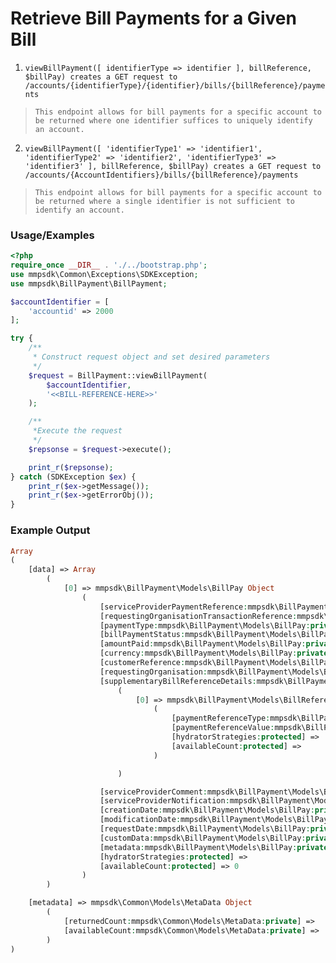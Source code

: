 # Retrieve Bill Payments for a Given Bill

1. `viewBillPayment([ identifierType => identifier ], billReference, $billPay) creates a GET request to /accounts/{identifierType}/{identifier}/bills/{billReference}/payments`

> `This endpoint allows for bill payments for a specific account to be returned where one identifier suffices to uniquely identify an account.`

2. `viewBillPayment([ 'identifierType1' => 'identifier1', 'identifierType2' => 'identifier2', 'identifierType3' => 'identifier3' ], billReference, $billPay) creates a GET request to /accounts/{AccountIdentifiers}/bills/{billReference}/payments`

> `This endpoint allows for bill payments for a specific account to be returned where a single identifier is not sufficient to identify an account.`

### Usage/Examples

```php
<?php
require_once __DIR__ . './../bootstrap.php';
use mmpsdk\Common\Exceptions\SDKException;
use mmpsdk\BillPayment\BillPayment;

$accountIdentifier = [
    'accountid' => 2000
];

try {
    /**
     * Construct request object and set desired parameters
     */
    $request = BillPayment::viewBillPayment(
        $accountIdentifier,
        '<<BILL-REFERENCE-HERE>>'
    );

    /**
     *Execute the request
     */
    $repsonse = $request->execute();

    print_r($repsonse);
} catch (SDKException $ex) {
    print_r($ex->getMessage());
    print_r($ex->getErrorObj());
}
```

### Example Output

```php
Array
(
    [data] => Array
        (
            [0] => mmpsdk\BillPayment\Models\BillPay Object
                (
                    [serviceProviderPaymentReference:mmpsdk\BillPayment\Models\BillPay:private] =>
                    [requestingOrganisationTransactionReference:mmpsdk\BillPayment\Models\BillPay:private] =>
                    [paymentType:mmpsdk\BillPayment\Models\BillPay:private] =>
                    [billPaymentStatus:mmpsdk\BillPayment\Models\BillPay:private] => unpaid
                    [amountPaid:mmpsdk\BillPayment\Models\BillPay:private] => 0.99
                    [currency:mmpsdk\BillPayment\Models\BillPay:private] => GBP
                    [customerReference:mmpsdk\BillPayment\Models\BillPay:private] => customer ref 0001
                    [requestingOrganisation:mmpsdk\BillPayment\Models\BillPay:private] =>
                    [supplementaryBillReferenceDetails:mmpsdk\BillPayment\Models\BillPay:private] => Array
                        (
                            [0] => mmpsdk\BillPayment\Models\BillReference Object
                                (
                                    [paymentReferenceType:mmpsdk\BillPayment\Models\BillReference:private] => type 1
                                    [paymentReferenceValue:mmpsdk\BillPayment\Models\BillReference:private] => value 1
                                    [hydratorStrategies:protected] =>
                                    [availableCount:protected] =>
                                )

                        )

                    [serviceProviderComment:mmpsdk\BillPayment\Models\BillPay:private] =>
                    [serviceProviderNotification:mmpsdk\BillPayment\Models\BillPay:private] =>
                    [creationDate:mmpsdk\BillPayment\Models\BillPay:private] => 2021-02-17T00:00:00
                    [modificationDate:mmpsdk\BillPayment\Models\BillPay:private] => 2021-02-18T08:20:58
                    [requestDate:mmpsdk\BillPayment\Models\BillPay:private] => 2021-02-18T08:21:27
                    [customData:mmpsdk\BillPayment\Models\BillPay:private] =>
                    [metadata:mmpsdk\BillPayment\Models\BillPay:private] =>
                    [hydratorStrategies:protected] =>
                    [availableCount:protected] => 0
                )
        )

    [metadata] => mmpsdk\Common\Models\MetaData Object
        (
            [returnedCount:mmpsdk\Common\Models\MetaData:private] =>
            [availableCount:mmpsdk\Common\Models\MetaData:private] =>
        )
)

```

